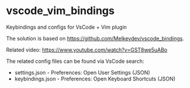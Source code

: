 # vscode_vim_bindings
Keybindings and configs for VsCode + Vim plugin

The solution is based on https://github.com/Melkeydev/vscode_bindings.

Related video: https://www.youtube.com/watch?v=GST8we5uABo

The related config files can be found via VsCode search:
* settings.json - Preferences: Open User Settings (JSON)
* keybindings.json - Preferences: Open Keyboard Shortcuts (JSON)
